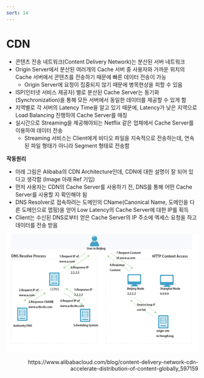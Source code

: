 ```yaml
---
sort: 14
---
```


# CDN

* 콘텐츠 전송 네트워크(Content Delivery Network)는 분산된 서버 네트워크
* Origin Server에서 분산된 여러개의 Cache 서버 중 사용자와 가까운 위치의 Cache 서버에서 콘텐츠를 전송하기 때문에 빠른 데이터 전송이 가능
  * Origin Server에 요청이 집중되지 않기 때문에 병목현상을 피할 수 있음
* ISP(인터넷 서비스 제공자) 별로 분산된 Cache Server는 동기화(Synchronization)을 통해 모든 서버에서 동일한 데이터를 제공할 수 있게 함
* 지역별로 각 서버의 Latency Time을 알고 있기 때문에, Latency가 낮은 지역으로 Load Balancing 진행하여 Cache Server를 매칭
* 실시간으로 Streaming을 제공해야되는 Netflix 같은 업체에서 Cache Server를 이용하여 데이터 전송
  * Streaming 서비스는 Client에게 비디오 파일을 지속적으로 전송하는데, 연속된 파일 형태가 아니라 Segment 형태로 전송함

**작동원리**

* 아래 그림은 Alibaba의 CDN Architecture인데, CDN에 대한 설명이 잘 되어 있다고 생각함 (Image 아래 Ref 기입)
* 먼저 사용자는 CDN의 Cache Server를 사용하기 전, DNS를 통해 어떤 Cache Server를 사용할 지 확인해야 됨
* DNS Resolver로 접속하려는 도메인의 CName(Canonical Name, 도메인을 다른 도메인으로 맵핑)을 얻어 Low Latency의 Cache Server에 대한 IP를 획득
* Client는 수신된 DNS로부터 얻은 Cache Server의 IP 주소에 엑세스 요청을 하고 데이터를 전송 받음

![CDN](./Img/CDN.png)

<div style="text-align: right"> https://www.alibabacloud.com/blog/content-delivery-network-cdn-accelerate-distribution-of-content-globally_597159 </div>

